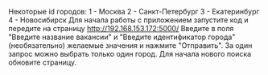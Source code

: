 Некоторые id городов:
1 - Москва
2 - Санкт-Петербург
3 - Екатеринбург
4 - Новосибирск
Для начала работы с приложением запустите код и передите на страницу http://192.168.153.172:5000/
Введите в поля "Введите название вакансии" и "Введите идентификатор города"(необязательно) желаемые значения и нажмите "Отправить".
За один запрос можно выбрать только один город.
Для начала нового поиска обновите страницу.